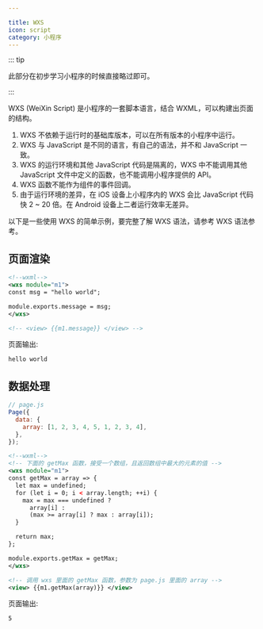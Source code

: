 ```yaml
---

title: WXS
icon: script
category: 小程序
---
```


::: tip

此部分在初步学习小程序的时候直接略过即可。

:::

WXS (WeiXin Script) 是小程序的一套脚本语言，结合 WXML，可以构建出页面的结构。

1. WXS 不依赖于运行时的基础库版本，可以在所有版本的小程序中运行。
1. WXS 与 JavaScript 是不同的语言，有自己的语法，并不和 JavaScript 一致。
1. WXS 的运行环境和其他 JavaScript 代码是隔离的，WXS 中不能调用其他 JavaScript 文件中定义的函数，也不能调用小程序提供的 API。
1. WXS 函数不能作为组件的事件回调。
1. 由于运行环境的差异，在 iOS 设备上小程序内的 WXS 会比 JavaScript 代码快 2 ~ 20 倍。在 Android 设备上二者运行效率无差异。

<!-- more -->

以下是一些使用 WXS 的简单示例，要完整了解 WXS 语法，请参考 WXS 语法参考。

## 页面渲染

```xml
<!--wxml-->
<wxs module="m1">
const msg = "hello world";

module.exports.message = msg;
</wxs>

<!-- <view> {{m1.message}} </view> -->
```

页面输出:

```html
hello world
```

## 数据处理

```js
// page.js
Page({
  data: {
    array: [1, 2, 3, 4, 5, 1, 2, 3, 4],
  },
});
```

```xml
<!--wxml-->
<!-- 下面的 getMax 函数，接受一个数组，且返回数组中最大的元素的值 -->
<wxs module="m1">
const getMax = array => {
  let max = undefined;
  for (let i = 0; i < array.length; ++i) {
    max = max === undefined ?
      array[i] :
      (max >= array[i] ? max : array[i]);
  }

  return max;
};

module.exports.getMax = getMax;
</wxs>

<!-- 调用 wxs 里面的 getMax 函数，参数为 page.js 里面的 array -->
<view> {{m1.getMax(array)}} </view>
```

页面输出:

```html
5
```
